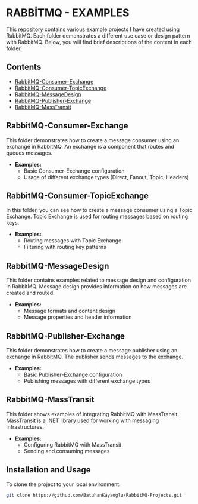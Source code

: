 # RABBİTMQ - EXAMPLES

This repository contains various example projects I have created using RabbitMQ. Each folder demonstrates a different use case or design pattern with RabbitMQ. Below, you will find brief descriptions of the content in each folder.

## Contents

- [RabbitMQ-Consumer-Exchange](#rabbitmq-consumer-exchange)
- [RabbitMQ-Consumer-TopicExchange](#rabbitmq-consumer-topicexchange)
- [RabbitMQ-MessageDesign](#rabbitmq-messagedesign)
- [RabbitMQ-Publisher-Exchange](#rabbitmq-publisher-exchange)
- [RabbitMQ-MassTransit](#rabbitmq-masstransit)

## RabbitMQ-Consumer-Exchange

This folder demonstrates how to create a message consumer using an exchange in RabbitMQ. An exchange is a component that routes and queues messages.

- **Examples:**
  - Basic Consumer-Exchange configuration
  - Usage of different exchange types (Direct, Fanout, Topic, Headers)

## RabbitMQ-Consumer-TopicExchange

In this folder, you can see how to create a message consumer using a Topic Exchange. Topic Exchange is used for routing messages based on routing keys.

- **Examples:**
  - Routing messages with Topic Exchange
  - Filtering with routing key patterns

## RabbitMQ-MessageDesign

This folder contains examples related to message design and configuration in RabbitMQ. Message design provides information on how messages are created and routed.

- **Examples:**
  - Message formats and content design
  - Message properties and header information

## RabbitMQ-Publisher-Exchange

This folder demonstrates how to create a message publisher using an exchange in RabbitMQ. The publisher sends messages to the exchange.

- **Examples:**
  - Basic Publisher-Exchange configuration
  - Publishing messages with different exchange types

## RabbitMQ-MassTransit

This folder shows examples of integrating RabbitMQ with MassTransit. MassTransit is a .NET library used for working with messaging infrastructures.

- **Examples:**
  - Configuring RabbitMQ with MassTransit
  - Sending and consuming messages

## Installation and Usage

To clone the project to your local environment:

```bash
git clone https://github.com/BatuhanKayaoglu/RabbitMQ-Projects.git


